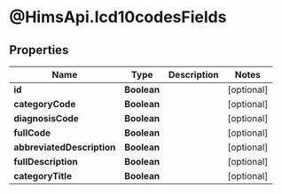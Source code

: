 # @HimsApi.Icd10codesFields

## Properties

Name | Type | Description | Notes
------------ | ------------- | ------------- | -------------
**id** | **Boolean** |  | [optional] 
**categoryCode** | **Boolean** |  | [optional] 
**diagnosisCode** | **Boolean** |  | [optional] 
**fullCode** | **Boolean** |  | [optional] 
**abbreviatedDescription** | **Boolean** |  | [optional] 
**fullDescription** | **Boolean** |  | [optional] 
**categoryTitle** | **Boolean** |  | [optional] 


